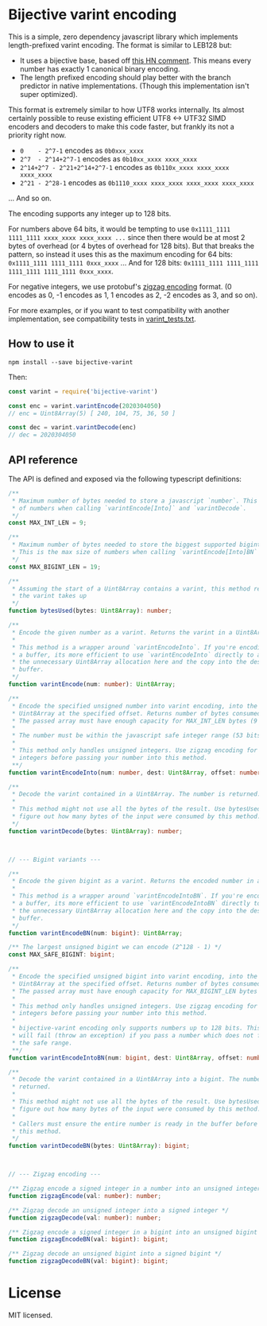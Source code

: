 # Bijective varint encoding

This is a simple, zero dependency javascript library which implements length-prefixed varint encoding. The format is similar to LEB128 but:

- It uses a bijective base, based off [this HN comment](https://news.ycombinator.com/item?id=11263378). This means every number has exactly 1 canonical binary encoding.
- The length prefixed encoding should play better with the branch predictor in native implementations. (Though this implementation isn't super optimized).

This format is extremely similar to how UTF8 works internally. Its almost certainly possible to reuse existing efficient UTF8 <-> UTF32 SIMD encoders and decoders to make this code faster, but frankly its not a priority right now.

- `0    - 2^7-1` encodes as `0b0xxx_xxxx`
- `2^7  - 2^14+2^7-1` encodes as `0b10xx_xxxx xxxx_xxxx`
- `2^14+2^7 - 2^21+2^14+2^7-1` encodes as `0b110x_xxxx xxxx_xxxx xxxx_xxxx`
- `2^21 - 2^28-1` encodes as `0b1110_xxxx xxxx_xxxx xxxx_xxxx xxxx_xxxx`

... And so on.

The encoding supports any integer up to 128 bits.

For numbers above 64 bits, it would be tempting to use `0x1111_1111 1111_1111 xxxx_xxxx xxxx_xxxx ...` since then there would be at most 2 bytes of overhead (or 4 bytes of overhead for 128 bits). But that breaks the pattern, so instead it uses this as the maximum encoding for 64 bits: `0x1111_1111 1111_1111 0xxx_xxxx` ... And for 128 bits: `0x1111_1111 1111_1111 1111_1111 1111_1111 0xxx_xxxx`.

For negative integers, we use protobuf's [zigzag encoding](https://protobuf.dev/programming-guides/encoding/) format. (0 encodes as 0, -1 encodes as 1, 1 encodes as 2, -2 encodes as 3, and so on).

For more examples, or if you want to test compatibility with another implementation, see compatibility tests in [varint_tests.txt](varint_tests.txt).

## How to use it

```
npm install --save bijective-varint
```

Then:

```javascript
const varint = require('bijective-varint')

const enc = varint.varintEncode(2020304050)
// enc = Uint8Array(5) [ 240, 104, 75, 36, 50 ]

const dec = varint.varintDecode(enc)
// dec = 2020304050
```

## API reference

The API is defined and exposed via the following typescript definitions:

```typescript
/**
 * Maximum number of bytes needed to store a javascript `number`. This is the max size
 * of numbers when calling `varintEncode[Into]` and `varintDecode`.
 */
const MAX_INT_LEN = 9;

/**
 * Maximum number of bytes needed to store the biggest supported bigint (128 bits).
 * This is the max size of numbers when calling `varintEncode[Into]BN` and `varintDecodeBN`.
 */
const MAX_BIGINT_LEN = 19;

/**
 * Assuming the start of a Uint8Array contains a varint, this method return the number of bytes
 * the varint takes up
 */
function bytesUsed(bytes: Uint8Array): number;

/**
 * Encode the given number as a varint. Returns the varint in a Uint8Array.
 *
 * This method is a wrapper around `varintEncodeInto`. If you're encoding into
 * a buffer, its more efficient to use `varintEncodeInto` directly to avoid
 * the unnecessary Uint8Array allocation here and the copy into the destination
 * buffer.
 */
function varintEncode(num: number): Uint8Array;

/**
 * Encode the specified unsigned number into varint encoding, into the provided
 * Uint8Array at the specified offset. Returns number of bytes consumed in dest.
 * The passed array must have enough capacity for MAX_INT_LEN bytes (9 bytes).
 *
 * The number must be within the javascript safe integer range (53 bits).
 *
 * This method only handles unsigned integers. Use zigzag encoding for signed
 * integers before passing your number into this method.
 **/
function varintEncodeInto(num: number, dest: Uint8Array, offset: number): number;

/**
 * Decode the varint contained in a Uint8Array. The number is returned.
 *
 * This method might not use all the bytes of the result. Use bytesUsed() to
 * figure out how many bytes of the input were consumed by this method.
 */
function varintDecode(bytes: Uint8Array): number;



// --- Bigint variants ---

/**
 * Encode the given bigint as a varint. Returns the encoded number in a Uint8Array.
 *
 * This method is a wrapper around `varintEncodeIntoBN`. If you're encoding into
 * a buffer, its more efficient to use `varintEncodeIntoBN` directly to avoid
 * the unnecessary Uint8Array allocation here and the copy into the destination
 * buffer.
 */
function varintEncodeBN(num: bigint): Uint8Array;

/** The largest unsigned bigint we can encode (2^128 - 1) */
const MAX_SAFE_BIGINT: bigint;

/**
 * Encode the specified unsigned bigint into varint encoding, into the provided
 * Uint8Array at the specified offset. Returns number of bytes consumed in dest.
 * The passed array must have enough capacity for MAX_BIGINT_LEN bytes (19 bytes).
 *
 * This method only handles unsigned integers. Use zigzag encoding for signed
 * integers before passing your number into this method.
 *
 * bijective-varint encoding only supports numbers up to 128 bits. This method
 * will fail (throw an exception) if you pass a number which does not fit within
 * the safe range.
 **/
function varintEncodeIntoBN(num: bigint, dest: Uint8Array, offset: number): number;

/**
 * Decode the varint contained in a Uint8Array into a bigint. The number is
 * returned.
 *
 * This method might not use all the bytes of the result. Use bytesUsed() to
 * figure out how many bytes of the input were consumed by this method.
 *
 * Callers must ensure the entire number is ready in the buffer before calling
 * this method.
 */
function varintDecodeBN(bytes: Uint8Array): bigint;



// --- Zigzag encoding ---

/** Zigzag encode a signed integer in a number into an unsigned integer */
function zigzagEncode(val: number): number;

/** Zigzag decode an unsigned integer into a signed integer */
function zigzagDecode(val: number): number;

/** Zigzag encode a signed integer in a bigint into an unsigned bigint */
function zigzagEncodeBN(val: bigint): bigint;

/** Zigzag decode an unsigned bigint into a signed bigint */
function zigzagDecodeBN(val: bigint): bigint;
```

# License

MIT licensed.